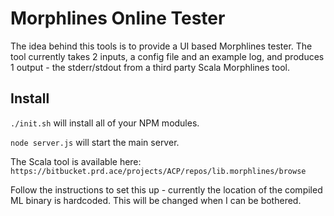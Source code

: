 # Morphlines Online Tester

The idea behind this tools is to provide a UI based Morphlines tester. The tool currently takes 2 inputs, a config file and an example log, and produces 1 output - the stderr/stdout from a third party Scala Morphlines tool.

## Install

``./init.sh`` will install all of your NPM modules.

``node server.js`` will start the main server.

The Scala tool is available here: ``https://bitbucket.prd.ace/projects/ACP/repos/lib.morphlines/browse``

Follow the instructions to set this up - currently the location of the compiled ML binary is hardcoded. This will be changed when I can be bothered.
